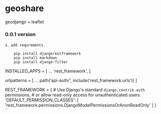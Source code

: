 # geoshare
geodjango + leaflet 

### 0.0.1 version
    1、add requrements.


```
    pip install djangorestframework
    pip install markdown       
    pip install django-filter 
```
 


INSTALLED_APPS = [
    ...
    'rest_framework',
]

urlpatterns = [
    ...
    path('api-auth/', include('rest_framework.urls'))
]

REST_FRAMEWORK = {
    # Use Django's standard `django.contrib.auth` permissions,
    # or allow read-only access for unauthenticated users.
    'DEFAULT_PERMISSION_CLASSES': [
        'rest_framework.permissions.DjangoModelPermissionsOrAnonReadOnly'
    ]
}
``
